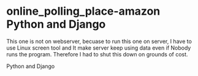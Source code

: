 # online_polling_place-amazon   Python and Django 

This one is not on webserver, becuase to run this one on server, I have to use Linux screen tool and It make server keep using data even if Nobody runs the program. Therefore I had to shut this down on grounds of cost.

 Python and Django 
